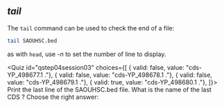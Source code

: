 <script>
import Quiz from "components/Quiz.svelte"; 
import Execute from "components/Execute.svelte";
</script>

## *tail*

The `tail` command can be used to check the end of a file:

```bash
tail SAOUHSC.bed
```

as with `head`, use _-n_ to set the number of line to display. 

<Quiz id="qstep04session03" choices={[
	{ valid: false, value: "cds-YP_498677.1 ."},
	{ valid: false, value: "cds-YP_498678.1 ."},
	{ valid: false, value: "cds-YP_498679.1 ."},
	{ valid: true, value: "cds-YP_498680.1 ."},
]}>
	<span slot="prompt">
		Print the last line of the SAOUHSC.bed file. What is the name of the last CDS ? Choose the right answer:
	</span>
</Quiz>
